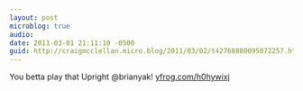 ```yaml
---
layout: post
microblog: true
audio: 
date: 2011-03-01 21:11:10 -0500
guid: http://craigmcclellan.micro.blog/2011/03/02/t42768880095072257.html
---
```

You betta play that Upright @brianyak! [yfrog.com/h0hywixj](http://yfrog.com/h0hywixj)
